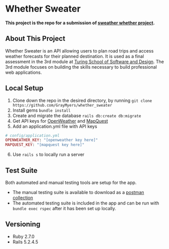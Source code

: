 # Whether Sweater

__This project is the repo for a submission of [sweather whether project](https://backend.turing.io/module3/projects/sweater_weather).__

## About This Project

Whether Sweater is an API allowing users to plan road trips and access weather forecasts for their planned destination.  It is used as a final assessment in the 3rd module at [Turing School of Software and Design](https://backend.turing.io/module3/).  The 3rd module focuses on building the skills necessary to build professional web applications.

## Local Setup

1. Clone down the repo in the desired directory, by running
``git clone https://github.com/GrayMyers/whether_sweater``
2. Install gems
``bundle install``
3. Create and migrate the database
``rails db:create db:migrate``
4. Get API keys for [OpenWeather](https://openweathermap.org/api) and [MapQuest](https://developer.mapquest.com/documentation/)
5. Add an application.yml file with API keys
```ruby
# config/application.yml
OPENWEATHER_KEY: "[openweather key here]"
MAPQUEST_KEY: "[mapquest key here]"
```
6. Use ``rails s`` to locally run a server

## Test Suite
Both automated and manual testing tools are setup for the app.
* The manual testing suite is available to download as a [postman collection](https://drive.google.com/file/d/1svLREe3gEwvXje1LJ5WXuuOBl8bPCSVB/view?usp=sharing)
* The automated testing suite is included in the app and can be run with `bundle exec rspec` after it has been set up locally.

## Versioning
* Ruby 2.7.0
* Rails 5.2.4.5
